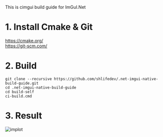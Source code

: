 
This is cimgui build guide for ImGuI.Net

# 1. Install Cmake & Git
 https://cmake.org/  
 https://git-scm.com/ 
  
 # 2. Build
 ```
 git clone --recursive https://github.com/shlifedev/.net-imgui-native-build-guide.git
 cd .net-imgui-native-build-guide
 cd build-self
 ci-build.cmd
 ```

 # 3. Result
 ![implot](https://i.imgur.com/9o1LZzj.png)
